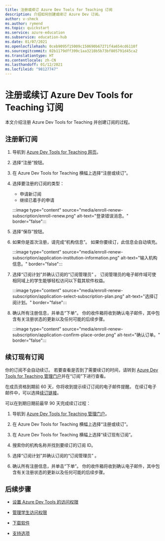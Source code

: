 ```yaml
---
title: 注册或续订 Azure Dev Tools for Teaching 订阅
description: 介绍如何创建或续订 Azure Dev 订阅。
author: v-shmck
ms.author: rymend
ms.topic: quickstart
ms.service: azure-education
ms.subservice: education-hub
ms.date: 01/07/2021
ms.openlocfilehash: 0ceb9095f15009c150690b67271f4a654cd6110f
ms.sourcegitcommit: 02b1179dff399c1aa3210b5b73bf805791d45ca2
ms.translationtype: HT
ms.contentlocale: zh-CN
ms.lasthandoff: 01/12/2021
ms.locfileid: "98127747"
---
```

# <a name="enroll-or-renew-an-azure-dev-tools-for-teaching-subscription"></a>注册或续订 Azure Dev Tools for Teaching 订阅

本文介绍注册 Azure Dev Tools for Teaching 并创建订阅的过程。

## <a name="enroll-a-new-subscription"></a>注册新订阅

1. 导航到 [Azure Dev Tools for Teaching 网页](https://azure.microsoft.com/education/institutions/)。
1. 选择“注册”按钮。 
1. 在 Azure Dev Tools for Teaching 横幅上选择“注册或续订”。
1. 选择要注册的订阅的类型：
    - 申请新订阅
    - 继续已着手的申请
 
    :::image type="content" source="media/enroll-renew-subscription/enroll-renew.png" alt-text="登录错误消息。" border="false":::

1. 选择“保存”按钮。

1. 如果你是首次注册，请完成“机构信息”。 如果你要续订，此信息会自动填充。

    :::image type="content" source="media/enroll-renew-subscription/application-institution-information.png" alt-text="输入机构信息。" border="false":::

1. 选择“订阅计划”并确认订阅的“订阅管理员” 。 订阅管理员的电子邮件域可使相同域上的学生能够轻松访问以下载其软件权益。

    :::image type="content" source="media/enroll-renew-subscription/application-select-subscription-plan.png" alt-text="选择订阅计划。" border="false":::
    
1. 确认所有注册信息，并单击“下单”。 你的收件箱将收到确认电子邮件，其中包含有关注册状态的更新以及任何可能的后续步骤。

    :::image type="content" source="media/enroll-renew-subscription/application-confirm-place-order.png" alt-text="确认订单。" border="false":::

## <a name="renew-an-existing-subscription"></a>续订现有订阅

你的订阅不会自动续订。 若要查看是否到了需要续订的时间，请转到 [Azure Dev Tools for Teaching 管理门户](https://portal.azureforeducation.microsoft.com/)并在“订阅”下进行查看。

在成员资格到期前 60 天，你将收到提示续订订阅的电子邮件提醒。 在续订电子邮件中，可以选择[续订链接](https://portal.azureforeducation.microsoft.com/)。

可以在到期日期前最早 90 天完成续订过程：

1. 导航到 [Azure Dev Tools for Teaching 管理门户](https://portal.azureforeducation.microsoft.com/)。

1. 在 Azure Dev Tools for Teaching 横幅上选择“注册或续订”。

1. 在 Azure Dev Tools for Teaching 横幅上选择“续订现有订阅”。

1. 搜索你的机构名称并找到要续订的订阅 ID。

1. 选择“订阅计划”并确认订阅的“订阅管理员” 。

1. 确认所有注册信息，并单击“下单”。 你的收件箱将收到确认电子邮件，其中包含有关注册状态的更新以及任何可能的后续步骤。


## <a name="next-steps"></a>后续步骤   

- [设置 Azure Dev Tools 的访问权限](set-up-access.md)

- [管理学生访问权限](manage-students.md)

- [下载软件](download-software.md)

- [支持选项](program-support.md)
